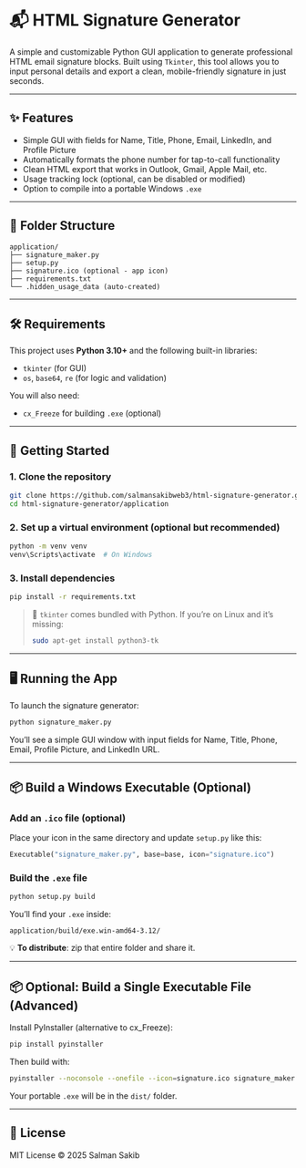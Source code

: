 # 📬 HTML Signature Generator

A simple and customizable Python GUI application to generate professional HTML email signature blocks. Built using `Tkinter`, this tool allows you to input personal details and export a clean, mobile-friendly signature in just seconds.

---

## ✨ Features

- Simple GUI with fields for Name, Title, Phone, Email, LinkedIn, and Profile Picture
- Automatically formats the phone number for tap-to-call functionality
- Clean HTML export that works in Outlook, Gmail, Apple Mail, etc.
- Usage tracking lock (optional, can be disabled or modified)
- Option to compile into a portable Windows `.exe`

---

## 📁 Folder Structure

```
application/
├── signature_maker.py
├── setup.py
├── signature.ico (optional - app icon)
├── requirements.txt
└── .hidden_usage_data (auto-created)
```

---

## 🛠 Requirements

This project uses **Python 3.10+** and the following built-in libraries:

- `tkinter` (for GUI)
- `os`, `base64`, `re` (for logic and validation)

You will also need:
- `cx_Freeze` for building `.exe` (optional)

---

## 🚀 Getting Started

### 1. Clone the repository

```bash
git clone https://github.com/salmansakibweb3/html-signature-generator.git
cd html-signature-generator/application
```

### 2. Set up a virtual environment (optional but recommended)

```bash
python -m venv venv
venv\Scripts\activate  # On Windows
```

### 3. Install dependencies

```bash
pip install -r requirements.txt
```

> 📝 `tkinter` comes bundled with Python. If you’re on Linux and it’s missing:
> ```bash
> sudo apt-get install python3-tk
> ```

---

## 🖥 Running the App

To launch the signature generator:

```bash
python signature_maker.py
```

You’ll see a simple GUI window with input fields for Name, Title, Phone, Email, Profile Picture, and LinkedIn URL.

---

## 📦 Build a Windows Executable (Optional)

### Add an `.ico` file (optional)

Place your icon in the same directory and update `setup.py` like this:

```python
Executable("signature_maker.py", base=base, icon="signature.ico")
```

### Build the `.exe` file

```bash
python setup.py build
```

You’ll find your `.exe` inside:

```
application/build/exe.win-amd64-3.12/
```

💡 **To distribute**: zip that entire folder and share it.

---

## 📦 Optional: Build a Single Executable File (Advanced)

Install PyInstaller (alternative to cx_Freeze):

```bash
pip install pyinstaller
```

Then build with:

```bash
pyinstaller --noconsole --onefile --icon=signature.ico signature_maker.py
```

Your portable `.exe` will be in the `dist/` folder.

---

## 📄 License

MIT License © 2025 Salman Sakib
